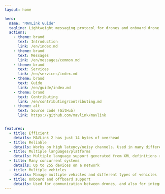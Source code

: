 ```yaml
---
layout: home

hero:
  name: "MAVLink Guide"
  tagline: Lightweight messaging protocol for drones and onboard drone components.
  actions:
    - theme: brand
      text: Introduction
      link: /en/index.md
    - theme: brand
      text: Messages
      link: /en/messages/common.md
    - theme: brand
      text: Services
      link: /en/services/index.md
    - theme: brand
      text: Guide
      link: /en/guide/index.md
    - theme: brand
      text: Contributing
      link: /en/contributing/contributing.md
    - theme: alt
      text: Source code (GitHub)
      link: https://github.com/mavlink/mavlink


features:
  - title: Efficient
    details: MAVLink 2 has just 14 bytes of overhead
  - title: Reliable
    details: Works on high latency/noisy channels. Used in many different systems since 2009.
  - title: Multiple languages/platforms
    details: Multiple language support generated from XML definitions runs on numerous OS and systems
  - title: Many concurrent systems
    details: Up to 255 devices on a network
  - title: Multiple vehicles
    details: Manage multiple vehicles and different types of vehicles
  - title: Onboard and offboard support
    details: Used for communication between drones, and also for integrating components in drones.
---
```

